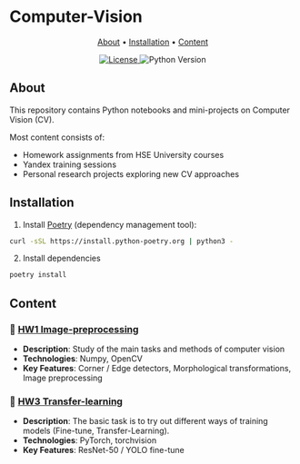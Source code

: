 # Computer-Vision
<p align="center">
  <a href="#about">About</a> •
  <a href="#installation">Installation</a> •
  <a href="#content">Content</a>
</p>

<div align="center">
  <a href="/LICENSE">
    <img src="https://img.shields.io/badge/license-MIT-blue.svg" alt="License">
  </a>
  <img src="https://img.shields.io/badge/python-3.8%2B-blue" alt="Python Version">
</div>

## About

This repository contains Python notebooks and mini-projects on Computer Vision (CV).

Most content consists of:
- Homework assignments from HSE University courses
- Yandex training sessions
- Personal research projects exploring new CV approaches

## Installation

1. Install [Poetry](https://python-poetry.org/) (dependency management tool):
```bash
curl -sSL https://install.python-poetry.org | python3 -
```
2. Install dependencies
```bash
poetry install
```

## Content
<!-- (TEMPLATE)
### 📁 [Project Name](/path/to/directory)
- **Description**: Brief project summary (1-2 sentences)
- **Technologies**: Main technologies/libraries used
- **Key Features**: Core functionality or implemented methods -->

### 📁 [HW1 Image-preprocessing](./ImagePreprocessing/ImagePreprocessing.ipynb)
- **Description**: Study of the main tasks and methods of computer vision
- **Technologies**: Numpy, OpenCV
- **Key Features**: Corner / Edge detectors, Morphological transformations, Image preprocessing

### 📁 [HW3 Transfer-learning](./TransferLearning/TransferLearning.ipynb)
- **Description**: The basic task is to try out different ways of training models (Fine-tune, Transfer-Learning).
- **Technologies**: PyTorch, torchvision
- **Key Features**: ResNet-50 / YOLO fine-tune

<!-- ### 📁 [GPT like transformer with Mixture of Experts](./gpt-moe/gpt_moe.ipynb)
- **Description**: Implementation GPT-like model with Mixture-of-Experts and Grouped Query Attention.
- **Technologies**: PyTorch
- **Key Features**: GPT transformer, Mixture of Experts (simple variant), Grouped Query Attention -->
